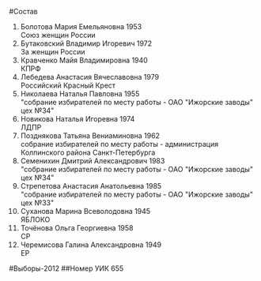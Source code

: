 #Состав
1. Болотова Мария Емельяновна 1953   
    Союз женщин России
2. Бутаковский Владимир Игоревич 1972   
    За женщин России
3. Кравченко Майя Владимировна 1940   
    КПРФ
4. Лебедева Анастасия Вячеславовна 1979   
    Российский Красный Крест
5. Николаева Наталья Павловна 1955   
    "собрание избирателей по месту работы - ОАО "Ижорские заводы" цех №34"
6. Новикова Наталья Игоревна 1974   
    ЛДПР
7. Позднякова Татьяна Вениаминовна 1962   
    собрание избирателей по месту работы - администрация Колпинского района Санкт-Петербурга
8. Семенихин Дмитрий Александрович 1983   
    "собрание избирателей по месту работы - ОАО "Ижорские заводы" цех №34"
9. Стрепетова Анастасия Анатольевна 1985   
    "собрание избирателей по месту работы - ОАО "Ижорские заводы" цех №33"
10. Суханова Марина Всеволодовна 1945   
    ЯБЛОКО
11. Точёнова Ольга Георгиевна 1958   
    СР
12. Черемисова Галина Александровна 1949   
    ЕР

#Выборы-2012
##Номер УИК
655